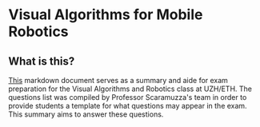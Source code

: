 # Visual Algorithms for Mobile Robotics

## What is this?

[This](https://github.com/qasimwarraich/VAMR_Summary/blob/master/VAMR.md)
markdown document serves as a summary and aide for exam preparation for the
Visual Algorithms and Robotics class at UZH/ETH. The questions list was
compiled by Professor Scaramuzza's team in order to provide students a template
for what questions may appear in the exam. This summary aims to answer these
questions.
